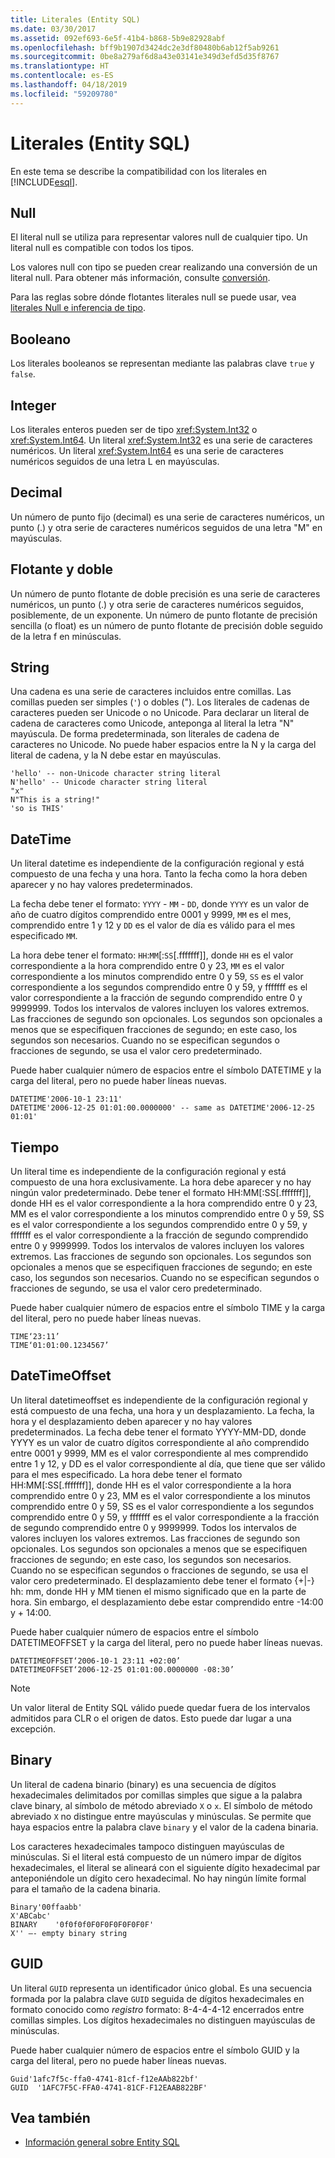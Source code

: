 ```yaml
---
title: Literales (Entity SQL)
ms.date: 03/30/2017
ms.assetid: 092ef693-6e5f-41b4-b868-5b9e82928abf
ms.openlocfilehash: bff9b1907d3424dc2e3df80480b6ab12f5ab9261
ms.sourcegitcommit: 0be8a279af6d8a43e03141e349d3efd5d35f8767
ms.translationtype: HT
ms.contentlocale: es-ES
ms.lasthandoff: 04/18/2019
ms.locfileid: "59209780"
---
```

# <a name="literals-entity-sql"></a>Literales (Entity SQL)
En este tema se describe la compatibilidad con los literales en [!INCLUDE[esql](../../../../../../includes/esql-md.md)].  
  
## <a name="null"></a>Null  
 El literal null se utiliza para representar valores null de cualquier tipo. Un literal null es compatible con todos los tipos.  
  
 Los valores null con tipo se pueden crear realizando una conversión de un literal null. Para obtener más información, consulte [conversión](../../../../../../docs/framework/data/adonet/ef/language-reference/cast-entity-sql.md).  
  
 Para las reglas sobre dónde flotantes literales null se puede usar, vea [literales Null e inferencia de tipo](../../../../../../docs/framework/data/adonet/ef/language-reference/null-literals-and-type-inference-entity-sql.md).  
  
## <a name="boolean"></a>Booleano  
 Los literales booleanos se representan mediante las palabras clave `true` y `false`.  
  
## <a name="integer"></a>Integer  
 Los literales enteros pueden ser de tipo <xref:System.Int32> o <xref:System.Int64>. Un literal <xref:System.Int32> es una serie de caracteres numéricos. Un literal <xref:System.Int64> es una serie de caracteres numéricos seguidos de una letra L en mayúsculas.  
  
## <a name="decimal"></a>Decimal  
 Un número de punto fijo (decimal) es una serie de caracteres numéricos, un punto (.) y otra serie de caracteres numéricos seguidos de una letra "M" en mayúsculas.  
  
## <a name="float-double"></a>Flotante y doble  
 Un número de punto flotante de doble precisión es una serie de caracteres numéricos, un punto (.) y otra serie de caracteres numéricos seguidos, posiblemente, de un exponente. Un número de punto flotante de precisión sencilla (o float) es un número de punto flotante de precisión doble seguido de la letra f en minúsculas.  
  
## <a name="string"></a>String  
 Una cadena es una serie de caracteres incluidos entre comillas. Las comillas pueden ser simples (`'`) o dobles ("). Los literales de cadenas de caracteres pueden ser Unicode o no Unicode. Para declarar un literal de cadena de caracteres como Unicode, anteponga al literal la letra "N" mayúscula. De forma predeterminada, son literales de cadena de caracteres no Unicode. No puede haber espacios entre la N y la carga del literal de cadena, y la N debe estar en mayúsculas.  
  
```  
'hello' -- non-Unicode character string literal  
N'hello' -- Unicode character string literal  
"x"  
N"This is a string!"  
'so is THIS'  
```  
  
## <a name="datetime"></a>DateTime  
 Un literal datetime es independiente de la configuración regional y está compuesto de una fecha y una hora. Tanto la fecha como la hora deben aparecer y no hay valores predeterminados.  
  
 La fecha debe tener el formato: `YYYY` - `MM` - `DD`, donde `YYYY` es un valor de año de cuatro dígitos comprendido entre 0001 y 9999, `MM` es el mes, comprendido entre 1 y 12 y `DD` es el valor de día es válido para el mes especificado `MM`.  
  
 La hora debe tener el formato: `HH`:`MM`[:`SS`[.fffffff]], donde `HH` es el valor correspondiente a la hora comprendido entre 0 y 23, `MM` es el valor correspondiente a los minutos comprendido entre 0 y 59, `SS` es el valor correspondiente a los segundos comprendido entre 0 y 59, y fffffff es el valor correspondiente a la fracción de segundo comprendido entre 0 y 9999999. Todos los intervalos de valores incluyen los valores extremos. Las fracciones de segundo son opcionales. Los segundos son opcionales a menos que se especifiquen fracciones de segundo; en este caso, los segundos son necesarios. Cuando no se especifican segundos o fracciones de segundo, se usa el valor cero predeterminado.  
  
 Puede haber cualquier número de espacios entre el símbolo DATETIME y la carga del literal, pero no puede haber líneas nuevas.  
  
```  
DATETIME'2006-10-1 23:11'  
DATETIME'2006-12-25 01:01:00.0000000' -- same as DATETIME'2006-12-25 01:01'  
```  
  
## <a name="time"></a>Tiempo  
 Un literal time es independiente de la configuración regional y está compuesto de una hora exclusivamente. La hora debe aparecer y no hay ningún valor predeterminado. Debe tener el formato HH:MM[:SS[.fffffff]], donde HH es el valor correspondiente a la hora comprendido entre 0 y 23, MM es el valor correspondiente a los minutos comprendido entre 0 y 59, SS es el valor correspondiente a los segundos comprendido entre 0 y 59, y fffffff es el valor correspondiente a la fracción de segundo comprendido entre 0 y 9999999. Todos los intervalos de valores incluyen los valores extremos. Las fracciones de segundo son opcionales. Los segundos son opcionales a menos que se especifiquen fracciones de segundo; en este caso, los segundos son necesarios. Cuando no se especifican segundos o fracciones de segundo, se usa el valor cero predeterminado.  
  
 Puede haber cualquier número de espacios entre el símbolo TIME y la carga del literal, pero no puede haber líneas nuevas.  
  
```  
TIME‘23:11’  
TIME‘01:01:00.1234567’  
```  
  
## <a name="datetimeoffset"></a>DateTimeOffset  
 Un literal datetimeoffset es independiente de la configuración regional y está compuesto de una fecha, una hora y un desplazamiento. La fecha, la hora y el desplazamiento deben aparecer y no hay valores predeterminados. La fecha debe tener el formato YYYY-MM-DD, donde YYYY es un valor de cuatro dígitos correspondiente al año comprendido entre 0001 y 9999, MM es el valor correspondiente al mes comprendido entre 1 y 12, y DD es el valor correspondiente al día, que tiene que ser válido para el mes especificado. La hora debe tener el formato HH:MM[:SS[.fffffff]], donde HH es el valor correspondiente a la hora comprendido entre 0 y 23, MM es el valor correspondiente a los minutos comprendido entre 0 y 59, SS es el valor correspondiente a los segundos comprendido entre 0 y 59, y fffffff es el valor correspondiente a la fracción de segundo comprendido entre 0 y 9999999. Todos los intervalos de valores incluyen los valores extremos. Las fracciones de segundo son opcionales. Los segundos son opcionales a menos que se especifiquen fracciones de segundo; en este caso, los segundos son necesarios. Cuando no se especifican segundos o fracciones de segundo, se usa el valor cero predeterminado. El desplazamiento debe tener el formato {+&#124;-} hh: mm, donde HH y MM tienen el mismo significado que en la parte de hora. Sin embargo, el desplazamiento debe estar comprendido entre -14:00 y + 14:00.  
  
 Puede haber cualquier número de espacios entre el símbolo DATETIMEOFFSET y la carga del literal, pero no puede haber líneas nuevas.  
  
```  
DATETIMEOFFSET‘2006-10-1 23:11 +02:00’  
DATETIMEOFFSET‘2006-12-25 01:01:00.0000000 -08:30’  
```  
  
> [!NOTE]
>  Un valor literal de Entity SQL válido puede quedar fuera de los intervalos admitidos para CLR o el origen de datos. Esto puede dar lugar a una excepción.  
  
## <a name="binary"></a>Binary  
 Un literal de cadena binario (binary) es una secuencia de dígitos hexadecimales delimitados por comillas simples que sigue a la palabra clave binary, al símbolo de método abreviado `X` o `x`. El símbolo de método abreviado `X` no distingue entre mayúsculas y minúsculas. Se permite que haya espacios entre la palabra clave `binary` y el valor de la cadena binaria.  
  
 Los caracteres hexadecimales tampoco distinguen mayúsculas de minúsculas. Si el literal está compuesto de un número impar de dígitos hexadecimales, el literal se alineará con el siguiente dígito hexadecimal par anteponiéndole un dígito cero hexadecimal. No hay ningún límite formal para el tamaño de la cadena binaria.  
  
```  
Binary'00ffaabb'  
X'ABCabc'  
BINARY    '0f0f0f0F0F0F0F0F0F0F'  
X'' –- empty binary string  
```  
  
## <a name="guid"></a>GUID  
 Un literal `GUID` representa un identificador único global. Es una secuencia formada por la palabra clave `GUID` seguida de dígitos hexadecimales en formato conocido como *registro* formato: 8-4-4-4-12 encerrados entre comillas simples. Los dígitos hexadecimales no distinguen mayúsculas de minúsculas.  
  
 Puede haber cualquier número de espacios entre el símbolo GUID y la carga del literal, pero no puede haber líneas nuevas.  
  
```  
Guid'1afc7f5c-ffa0-4741-81cf-f12eAAb822bf'  
GUID  '1AFC7F5C-FFA0-4741-81CF-F12EAAB822BF'  
```  
  
## <a name="see-also"></a>Vea también

- [Información general sobre Entity SQL](../../../../../../docs/framework/data/adonet/ef/language-reference/entity-sql-overview.md)
